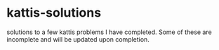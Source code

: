 # kattis-solutions
solutions to a few kattis problems I have completed.
Some of these are incomplete and will be updated upon completion.
